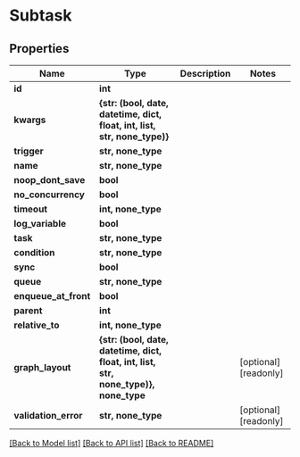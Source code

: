 # Subtask


## Properties

Name | Type | Description | Notes
------------ | ------------- | ------------- | -------------
**id** | **int** |  | 
**kwargs** | **{str: (bool, date, datetime, dict, float, int, list, str, none_type)}** |  | 
**trigger** | **str, none_type** |  | 
**name** | **str, none_type** |  | 
**noop_dont_save** | **bool** |  | 
**no_concurrency** | **bool** |  | 
**timeout** | **int, none_type** |  | 
**log_variable** | **bool** |  | 
**task** | **str, none_type** |  | 
**condition** | **str, none_type** |  | 
**sync** | **bool** |  | 
**queue** | **str, none_type** |  | 
**enqueue_at_front** | **bool** |  | 
**parent** | **int** |  | 
**relative_to** | **int, none_type** |  | 
**graph_layout** | **{str: (bool, date, datetime, dict, float, int, list, str, none_type)}, none_type** |  | [optional] [readonly] 
**validation_error** | **str, none_type** |  | [optional] [readonly] 

[[Back to Model list]](../#documentation-for-models) [[Back to API list]](../#documentation-for-api-endpoints) [[Back to README]](../)


